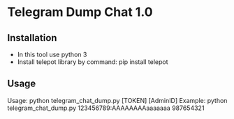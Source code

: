 # Telegram Dump Chat 1.0

## Installation

* In this tool use python 3
* Install telepot library by command: pip install telepot

## Usage

Usage: python telegram_chat_dump.py [TOKEN] [AdminID]
Example: python telegram_chat_dump.py 123456789:AAAAAAAAaaaaaaa 987654321
